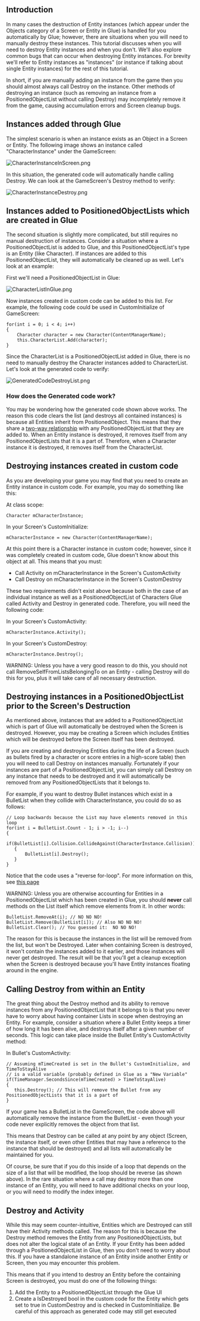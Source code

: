 ## Introduction

In many cases the destruction of Entity instances (which appear under the Objects category of a Screen or Entity in Glue) is handled for you automatically by Glue; however, there are situations when you will need to manually destroy these instances. This tutorial discusses when you will need to destroy Entity instances and when you don't. We'll also explore common bugs that can occur when destroying Entity instances. For brevity we'll refer to Entity instances as "instances" (or instance if talking about single Entity instances) for the rest of this tutorial.

In short, if you are manually adding an instance from the game then you should almost always call Destroy on the instance. Other methods of destroying an instance (such as removing an instance from a PositionedObjectList without calling Destroy) may incompletely remove it from the game, causing accumulation errors and Screen cleanup bugs.

## Instances added through Glue

The simplest scenario is when an instance exists as an Object in a Screen or Entity. The following image shows an instance called "CharacterInstance" under the GameScreen:

![CharacterInstanceInScreen.png](/media/migrated_media-CharacterInstanceInScreen.png)

In this situation, the generated code will automatically handle calling Destroy. We can look at the GameScreen's Destroy method to verify:

![CharacterInstanceDestroy.png](/media/migrated_media-CharacterInstanceDestroy.png)

## Instances added to PositionedObjectLists which are created in Glue

The second situation is slightly more complicated, but still requires no manual destruction of instances. Consider a situation where a PositionedObjectList is added to Glue, and this PositionedObjectList's type is an Entity (like Character). If instances are added to this PositionedObjectList, they will automatically be cleaned up as well. Let's look at an example:

First we'll need a PositionedObjectList in Glue:

![CharacterListInGlue.png](/media/migrated_media-CharacterListInGlue.png)

Now instances created in custom code can be added to this list. For example, the following code could be used in CustomInitialize of GameScreen:

    for(int i = 0; i < 4; i++)
    {
        Character character = new Character(ContentManagerName);
        this.CharacterList.Add(character);
    }

Since the CharacterList is a PositionedObjectList added in Glue, there is no need to manually destroy the Character instances added to CharacterList. Let's look at the generated code to verify:

![GeneratedCodeDestroyList.png](/media/migrated_media-GeneratedCodeDestroyList.png)

### How does the Generated code work?

You may be wondering how the generated code shown above works. The reason this code clears the list (and destroys all contained instances) is because all Entities inherit from PositionedObject. This means that they share a [two-way relationship](/frb/docs/index.php?title=FlatRedBall.Math.AttachableList#Two_Way_Relationships.md "FlatRedBall.Math.AttachableList") with any PositionedObjectList that they are added to. When an Entity instance is destroyed, it removes itself from any PositionedObjectLists that it is a part of. Therefore, when a Character instance it is destroyed, it removes itself from the CharacterList.

## Destroying instances created in custom code

As you are developing your game you may find that you need to create an Entity instance in custom code. For example, you may do something like this:

At class scope:

    Character mCharacterInstance;

In your Screen's CustomInitialize:

    mCharacterInstance = new Character(ContentManagerName);

At this point there is a Character instance in custom code; however, since it was completely created in custom code, Glue doesn't know about this object at all. This means that you must:

-   Call Activity on mCharacterInstance in the Screen's CustomActivity
-   Call Destroy on mCharacterInstance in the Screen's CustomDestroy

These two requirements didn't exist above because both in the case of an individual instance as well as a PositionedObjectList of Characters Glue called Activity and Destroy in generated code. Therefore, you will need the following code:

In your Screen's CustomActivity:

    mCharacterInstance.Activity();

In your Screen's CustomDestroy:

    mCharacterInstance.Destroy();

WARNING: Unless you have a very good reason to do this, you should not call RemoveSelfFromListsBelongingTo on an Entity - calling Destroy will do this for you, plus it will take care of all necessary destruction.

## Destroying instances in a PositionedObjectList prior to the Screen's Destruction

As mentioned above, instances that are added to a PositionedObjectList which is part of Glue will automatically be destroyed when the Screen is destroyed. However, you may be creating a Screen which includes Entities which will be destroyed before the Screen itself has been destroyed.

If you are creating and destroying Entities during the life of a Screen (such as bullets fired by a character or score entries in a high-score table) then you will need to call Destroy on instances manually. Fortunately if your instances are part of a PositionedObjectList, you can simply call Destroy on any instance that needs to be destroyed and it will automatically be removed from any PositionedObjectLists that it belongs to.

For example, if you want to destroy Bullet instances which exist in a BulletList when they collide with CharacterInstance, you could do so as follows:

    // Loop backwards because the List may have elements removed in this loop
    for(int i = BulletList.Count - 1; i > -1; i--)
    {
       if(BulletList[i].Collision.CollideAgainst(CharacterInstance.Collision))
       {
           BulletList[i].Destroy();
       }
    }

Notice that the code uses a "reverse for-loop". For more information on this, see [this page](/frb/docs/index.php?title=FlatRedBall.Math.PositionedObjectList#Reverse_For_Loops.md "FlatRedBall.Math.PositionedObjectList")

WARNING: Unless you are otherwise accounting for Entities in a PositionedObjectList which has been created in Glue, you should **never** call methods on the List itself which remove elements from it. In other words:

    BulletList.RemoveAt(i); // NO NO NO!
    BulletList.Remove(BulletList[i]); // Also NO NO NO!
    BulletList.Clear(); // You guessed it:  NO NO NO!

The reason for this is because the instances in the list will be removed from the list, but won't be Destroyed. Later when containing Screen is destroyed, it won't contain the instances added to it earlier, and those instances will never get destroyed. The result will be that you'll get a cleanup exception when the Screen is destroyed because you'll have Entity instances floating around in the engine.

## Calling Destroy from within an Entity

The great thing about the Destroy method and its ability to remove instances from any PositionedObjectList that it belongs to is that you never have to worry about having container Lists in scope when destroying an Entity. For example, consider a situation where a Bullet Entity keeps a timer of how long it has been alive, and destroys itself after a given number of seconds. This logic can take place inside the Bullet Entity's CustomActivity method:

In Bullet's CustomActivity:

    // Assuming mTimeCreated is set in the Bullet's CustomInitialize, and TimeToStayAlive
    // is a valid variable (probably defined in Glue as a "New Variable"
    if(TimeManager.SecondsSince(mTimeCreated) > TimeToStayAlive)
    {
       this.Destroy(); // This will remove the Bullet from any PositionedObjectLists that it is a part of
    }

If your game has a BulletList in the GameScreen, the code above will automatically remove the instance from the BulletList - even though your code never explicitly removes the object from that list.

This means that Destroy can be called at any point by any object (Screen, the instance itself, or even other Entities that may have a reference to the instance that should be destroyed) and all lists will automatically be maintained for you.

Of course, be sure that if you do this inside of a loop that depends on the size of a list that will be modified, the loop should be reverse (as shown above). In the rare situation where a call may destroy more than one instance of an Entity, you will need to have additional checks on your loop, or you will need to modify the index integer.

## Destroy and Activity

While this may seem counter-intuitive, Entities which are Destroyed can still have their Activity methods called. The reason for this is because the Destroy method removes the Entity from any PositionedObjectLists, but does not alter the logical state of an Entity. If your Entity has been added through a PositionedObjectList in Glue, then you don't need to worry about this. If you have a standalone instance of an Entity inside another Entity or Screen, then you may encounter this problem.

This means that if you intend to destroy an Entity before the containing Screen is destroyed, you must do one of the following things:

1.  Add the Entity to a PositionedObjectList through the Glue UI
2.  Create a IsDestroyed bool in the custom code for the Entity which gets set to true in CustomDestroy and is checked in CustomInitialize. Be careful of this approach as generated code may still get executed
